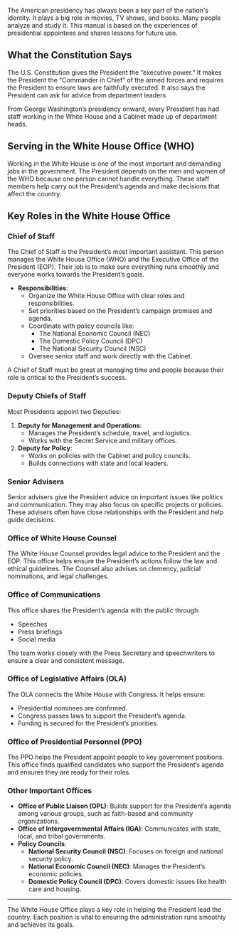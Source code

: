 The American presidency has always been a key part of the nation's identity. It plays a big role in movies, TV shows, and books. Many people analyze and study it. This manual is based on the experiences of presidential appointees and shares lessons for future use.

## What the Constitution Says

The U.S. Constitution gives the President the “executive power.” It makes the President the “Commander in Chief” of the armed forces and requires the President to ensure laws are faithfully executed. It also says the President can ask for advice from department leaders.

From George Washington’s presidency onward, every President has had staff working in the White House and a Cabinet made up of department heads.

## Serving in the White House Office (WHO)

Working in the White House is one of the most important and demanding jobs in the government. The President depends on the men and women of the WHO because one person cannot handle everything. These staff members help carry out the President’s agenda and make decisions that affect the country.

## Key Roles in the White House Office

### Chief of Staff

The Chief of Staff is the President’s most important assistant. This person manages the White House Office (WHO) and the Executive Office of the President (EOP). Their job is to make sure everything runs smoothly and everyone works towards the President’s goals.

- **Responsibilities**:
  - Organize the White House Office with clear roles and responsibilities.
  - Set priorities based on the President’s campaign promises and agenda.
  - Coordinate with policy councils like:
    - The National Economic Council (NEC)
    - The Domestic Policy Council (DPC)
    - The National Security Council (NSC)
  - Oversee senior staff and work directly with the Cabinet.

A Chief of Staff must be great at managing time and people because their role is critical to the President’s success.

### Deputy Chiefs of Staff

Most Presidents appoint two Deputies:
1. **Deputy for Management and Operations**:
   - Manages the President’s schedule, travel, and logistics.
   - Works with the Secret Service and military offices.
2. **Deputy for Policy**:
   - Works on policies with the Cabinet and policy councils.
   - Builds connections with state and local leaders.

### Senior Advisers

Senior advisers give the President advice on important issues like politics and communication. They may also focus on specific projects or policies. These advisers often have close relationships with the President and help guide decisions.

### Office of White House Counsel

The White House Counsel provides legal advice to the President and the EOP. This office helps ensure the President’s actions follow the law and ethical guidelines. The Counsel also advises on clemency, judicial nominations, and legal challenges.

### Office of Communications

This office shares the President’s agenda with the public through:
- Speeches
- Press briefings
- Social media

The team works closely with the Press Secretary and speechwriters to ensure a clear and consistent message.

### Office of Legislative Affairs (OLA)

The OLA connects the White House with Congress. It helps ensure:
- Presidential nominees are confirmed.
- Congress passes laws to support the President’s agenda.
- Funding is secured for the President’s priorities.

### Office of Presidential Personnel (PPO)

The PPO helps the President appoint people to key government positions. This office finds qualified candidates who support the President’s agenda and ensures they are ready for their roles.

### Other Important Offices

- **Office of Public Liaison (OPL)**: Builds support for the President’s agenda among various groups, such as faith-based and community organizations.
- **Office of Intergovernmental Affairs (IGA)**: Communicates with state, local, and tribal governments.
- **Policy Councils**:
  - **National Security Council (NSC)**: Focuses on foreign and national security policy.
  - **National Economic Council (NEC)**: Manages the President’s economic policies.
  - **Domestic Policy Council (DPC)**: Covers domestic issues like health care and housing.

---

The White House Office plays a key role in helping the President lead the country. Each position is vital to ensuring the administration runs smoothly and achieves its goals.
